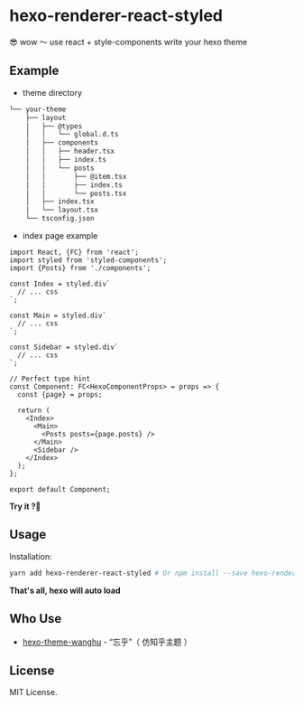 # hexo-renderer-react-styled

😎 wow ～ use react + style-components write your hexo theme

## Example

- theme directory

```bash
└── your-theme
    ├── layout
    │   ├── @types
    │   │   └── global.d.ts
    │   ├── components
    │   │   ├── header.tsx
    │   │   ├── index.ts
    │   │   └── posts
    │   │       ├── @item.tsx
    │   │       ├── index.ts
    │   │       └── posts.tsx
    │   ├── index.tsx
    │   └── layout.tsx
    └── tsconfig.json
```

- index page example

```tsx
import React, {FC} from 'react';
import styled from 'styled-components';
import {Posts} from './components';

const Index = styled.div`
  // ... css
`;

const Main = styled.div`
  // ... css
`;

const Sidebar = styled.div`
  // ... css
`;

// Perfect type hint
const Component: FC<HexoComponentProps> = props => {
  const {page} = props;

  return (
    <Index>
      <Main>
        <Posts posts={page.posts} />
      </Main>
      <Sidebar />
    </Index>
  );
};

export default Component;
```

**Try it ?🙊**

## Usage

Installation:

```bash
yarn add hexo-renderer-react-styled # Or npm install --save hexo-renderer-react-styled
```

**That's all, hexo will auto load**

## Who Use

- [hexo-theme-wanghu](https://github.com/boenfu/hexo-theme-wanghu) - “忘乎”（ 仿知乎主题 ）

## License

MIT License.
